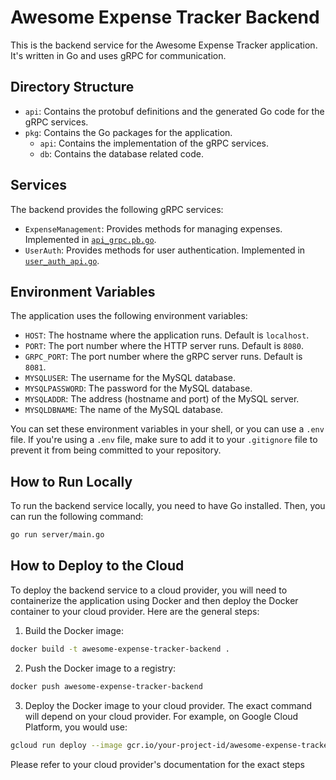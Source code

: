 # Awesome Expense Tracker Backend

This is the backend service for the Awesome Expense Tracker application. It's written in Go and uses gRPC for communication.

## Directory Structure

- `api`: Contains the protobuf definitions and the generated Go code for the gRPC services.
- `pkg`: Contains the Go packages for the application.
  - `api`: Contains the implementation of the gRPC services.
  - `db`: Contains the database related code.

## Services

The backend provides the following gRPC services:

- `ExpenseManagement`: Provides methods for managing expenses. Implemented in [`api_grpc.pb.go`](..\awesome-expense-tracker-backend\api\api_grpc.pb.go).
- `UserAuth`: Provides methods for user authentication. Implemented in [`user_auth_api.go`](..\awesome-expense-tracker-backend\pkg\api\userauth\user_auth_api.go).

## Environment Variables

The application uses the following environment variables:

- `HOST`: The hostname where the application runs. Default is `localhost`.
- `PORT`: The port number where the HTTP server runs. Default is `8080`.
- `GRPC_PORT`: The port number where the gRPC server runs. Default is `8081`.
- `MYSQLUSER`: The username for the MySQL database.
- `MYSQLPASSWORD`: The password for the MySQL database.
- `MYSQLADDR`: The address (hostname and port) of the MySQL server.
- `MYSQLDBNAME`: The name of the MySQL database.

You can set these environment variables in your shell, or you can use a `.env` file. If you're using a `.env` file, make sure to add it to your `.gitignore` file to prevent it from being committed to your repository.

## How to Run Locally

To run the backend service locally, you need to have Go installed. Then, you can run the following command:

```sh
go run server/main.go
```

## How to Deploy to the Cloud

To deploy the backend service to a cloud provider, you will need to containerize the application using Docker and then deploy the Docker container to your cloud provider. Here are the general steps:

1. Build the Docker image:

```sh
docker build -t awesome-expense-tracker-backend .
```

2. Push the Docker image to a registry:

```sh
docker push awesome-expense-tracker-backend
```

3. Deploy the Docker image to your cloud provider. The exact command will depend on your cloud provider. For example, on Google Cloud Platform, you would use:

```sh
gcloud run deploy --image gcr.io/your-project-id/awesome-expense-tracker-backend
```

Please refer to your cloud provider's documentation for the exact steps
